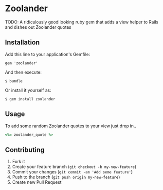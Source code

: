 # Zoolander

TODO: A ridiculously good looking ruby gem that adds a view helper to Rails and dishes out Zoolander quotes

## Installation

Add this line to your application's Gemfile:

    gem 'zoolander'

And then execute:

    $ bundle

Or install it yourself as:

    $ gem install zoolander

## Usage

To add some random Zoolander quotes to your view just drop in..

```ruby
<%= zoolander_quote %>
```

## Contributing

1. Fork it
2. Create your feature branch (`git checkout -b my-new-feature`)
3. Commit your changes (`git commit -am 'Add some feature'`)
4. Push to the branch (`git push origin my-new-feature`)
5. Create new Pull Request
